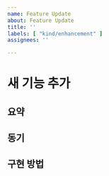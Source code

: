 ```yaml
---
name: Feature Update
about: Feature Update
title: ''
labels: [ "kind/enhancement" ]
assignees: ''

---
```


# 새 기능 추가

## 요약

[comment]: # "새 기능에 대한 내용을 간략하게 설명합니다. 세 줄 이상 넘어가는 경우, PR을 나누는 것을 고려해 보세요."

## 동기

[comment]: # "이 요청을 하게 된 동기를 설명합니다. 이 요청을 통해 무엇을 달성하고자 하는지, 구현과는 별개로 설명합니다."

## 구현 방법

[comment]: # "구현 방법을 설명합니다. 이미 구현 방법이 정해져 있지 않다면 비워두어도 괜찮습니다."
